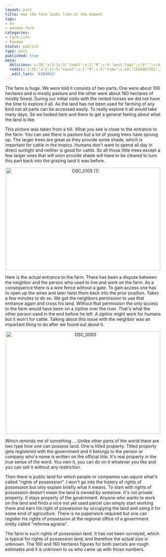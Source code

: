 ```yaml
---
layout: post
title: How the farm looks like at the moment
tags:
- en
- panama-farm
categories:
- Farm-Life
- Panama
status: publish
type: post
published: true
meta:
  delicious: s:78:"a:3:{s:5:"count";s:1:"0";s:9:"post_tags";s:0:"";s:4:"time";s:10:"1254407762";}";
  reddit: s:55:"a:2:{s:5:"count";s:1:"0";s:4:"time";s:10:"1254407762";}";
  _edit_last: '6384953'
---
```

<p>The farm is huge. We were told it consists of two parts. One were about 100 hectares and is mostly pasture and the other were about 160 hectares of mostly forest. During our initial visits with the rented horses we did not have the time to explore it all. As the land has not been used for farming of any kind not all parts can be accessed easily. To really explore it all would take many days. So we looked here and there to get a general feeling about what the land is like.</p>

<p>This picture was taken from a hill. What you see is close to the entrance to the farm. You can see there is pasture but a lot of young trees have sprung up. The larger trees are great as they provide some shade, which is important for cattle in the tropics. Humans don't want to spend all day in direct sunlight and neither is good for cattle. So all those little trees except a few larger ones that will soon provide shade will have to be cleared to turn this part back into the grazing land it was before.</p>

<p><a href="http://www.flickr.com/photos/34665899@N00/3894562891" title="View 'DSC_0105 (1)' on Flickr.com"><div style="text-align:center;"><img src="http://farm3.static.flickr.com/2503/3894562891_079d152900.jpg" alt="DSC_0105 (1)" border="0" width="500" height="332" /></div></a></p>

<p>Here is the actual entrance to the farm. There has been a dispute between the neighbor and the person who used to live and work on the farm. As a consequence there is a wire fence without a gate. To gain access one has to open up the wires and later twist them back into the prior position. Takes a few minutes to do so. We got the neighbors permission to use that entrance again and cross his land. Without that permission the only access to the farm would have been on a zipline over the river. That's what the other person used in the end before he left. A zipline might work for humans but it won't for cattle. Talking about this issue with the neighbor was an important thing to do after we found out about it.</p>

<p><a href="http://www.flickr.com/photos/34665899@N00/3895342854" title="View 'DSC_0093' on Flickr.com"><div style="text-align:center;"><img src="http://farm4.static.flickr.com/3433/3895342854_87a75d729c.jpg" alt="DSC_0093" border="0" width="500" height="332" /></div></a></p>

<p>Which reminds me of something ... Unlike other parts of the world there are two type how one can possess land. One is titled property. Titled property gets registered with the government and it belongs to the person or company who's name is written on the official title. It's real property in the true sense of the word. You own it, you can do on it whatever you like and you can sell it without any restriction.</p>

<p>Then there is public land for which people or companies can aquire what's called "rights of possession". I won't go into the history of rights of possession but only explain briefly what it means. To start with rights of possession doesn't mean the land is owned by someone. It's not private property. It stays property of the government. Anyone who wants to work on the land and finds a nice not yet used parcel can simply start working there and earn his right of possession by occupying the land and using it for some kind of agriculture. There is no paperwork required but one can register his rights of possession at the regional office of a government entity called "reforma agraria".</p>

<p>The farm is such rights of possession land. It has not been surveyed, which is typical for rights of possession land, and therefore the actual size is unknown. The 100 and 160 hectares figures for both parcels are rough estimates and it is unknown to us who came up with those numbers.</p>

